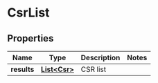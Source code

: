 # CsrList

## Properties
Name | Type | Description | Notes
------------ | ------------- | ------------- | -------------
**results** | [**List&lt;Csr&gt;**](Csr.md) | CSR list | 
